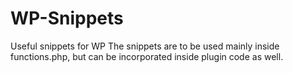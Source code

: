 # WP-Snippets
Useful snippets for WP
The snippets are to be used mainly inside functions.php, but can be incorporated inside plugin code as well.
